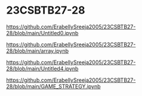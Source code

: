 # 23CSBTB27-28
https://github.com/ErabellySreeja2005/23CSBTB27-28/blob/main/Untitled0.ipynb

https://github.com/ErabellySreeja2005/23CSBTB27-28/blob/main/array.ipynb

https://github.com/ErabellySreeja2005/23CSBTB27-28/blob/main/Untitled4.ipynb

https://github.com/ErabellySreeja2005/23CSBTB27-28/blob/main/GAME_STRATEGY.ipynb

